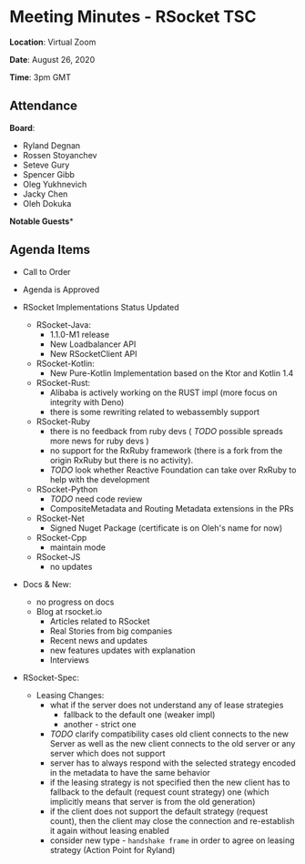 # Meeting Minutes - RSocket TSC

**Location**: Virtual Zoom

**Date**: August 26, 2020

**Time**: 3pm GMT

## Attendance

**Board**: 

 * Ryland Degnan
 * Rossen Stoyanchev
 * Seteve Gury
 * Spencer Gibb
 * Oleg Yukhnevich
 * Jacky Chen
 * Oleh Dokuka

 
 
**Notable Guests***
 
## Agenda Items

* Call to Order
* Agenda is Approved
* RSocket Implementations Status Updated
    * RSocket-Java:
        * 1.1.0-M1 release
        * New Loadbalancer API
        * New RSocketClient API
    * RSocket-Kotlin:
        * New Pure-Kotlin Implementation based on the Ktor and Kotlin 1.4
    * RSocket-Rust:
        * Alibaba is actively working on the RUST impl (more focus on integrity with Deno)
        * there is some rewriting related to webassembly support
    * RSocket-Ruby
        * there is no feedback from ruby devs ( *TODO* possible spreads more news for ruby devs )
        * no support for the RxRuby framework (there is a fork from the origin RxRuby but there is no activity).
        * *TODO* look whether Reactive Foundation can take over RxRuby to help with the development
    * RSocket-Python
        * *TODO* need code review
        * CompositeMetadata and Routing Metadata extensions in the PRs
    * RSocket-Net
        * Signed Nuget Package (certificate is on Oleh's name for now)
    * RSocket-Cpp
        * maintain mode
    * RSocket-JS
        * no updates 

* Docs & New: 
    * no progress on docs
    * Blog at rsocket.io
        * Articles related to RSocket
        * Real Stories from big companies
        * Recent news and updates 
        * new features updates with explanation
        * Interviews
    
* RSocket-Spec:
    * Leasing Changes: 
        * what if the server does not understand any of lease strategies
            * fallback to the default one (weaker impl)
            * another - strict one
        * *TODO* clarify compatibility cases old client connects to the new Server as well as the new client connects to the old server or any server which does not support 
        * server has to always respond with the selected strategy encoded in the metadata to have the same behavior 
        * if the leasing strategy is not specified then the new client has to fallback to the default (request count strategy) one (which implicitly means that server is from the old generation)
        * if the client does not support the default strategy (request count), then the client may close the connection and re-establish it again without leasing enabled
        * consider new type - `handshake frame` in order to agree on leasing strategy (Action Point for Ryland)